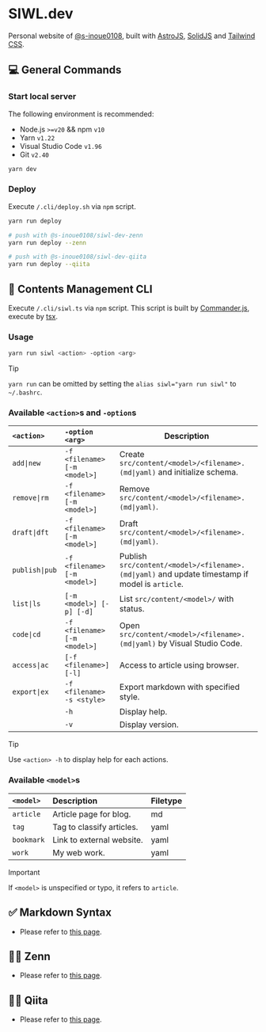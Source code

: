 # SIWL.dev

Personal website of [@s-inoue0108](https://github.com/s-inoue0108), built with [AstroJS](https://astro.build/), [SolidJS](https://solidjs.com) and [Tailwind CSS](https://tailwindcss.com).

## 💻 General Commands

### Start local server

The following environment is recommended:

- Node.js `>=v20` && npm `v10`
- Yarn `v1.22`
- Visual Studio Code `v1.96`
- Git `v2.40`

```bash
yarn dev
```

### Deploy

Execute `/.cli/deploy.sh` via `npm` script.

```bash
yarn run deploy

# push with @s-inoue0108/siwl-dev-zenn
yarn run deploy --zenn

# push with @s-inoue0108/siwl-dev-qiita
yarn run deploy --qiita
```

## 📂 Contents Management CLI

Execute `/.cli/siwl.ts` via `npm` script. This script is built by [Commander.js](https://github.com/tj/commander.js), execute by [tsx](https://github.com/privatenumber/tsx).

### Usage

```bash
yarn run siwl <action> -option <arg>
```

> [!TIP]
> `yarn run` can be omitted by setting the `alias siwl="yarn run siwl"` to `~/.bashrc`.

### Available `<action>`s and `-option`s

| `<action>`     | `-option <arg>`              | Description                                                                                     |
| :------------- | :--------------------------- | ----------------------------------------------------------------------------------------------- |
| `add\|new`     | `-f <filename> [-m <model>]` | Create `src/content/<model>/<filename>.(md\|yaml)` and initialize schema.                       |
| `remove\|rm`   | `-f <filename> [-m <model>]` | Remove `src/content/<model>/<filename>.(md\|yaml)`.                                             |
| `draft\|dft`   | `-f <filename> [-m <model>]` | Draft `src/content/<model>/<filename>.(md\|yaml)`.                                              |
| `publish\|pub` | `-f <filename> [-m <model>]` | Publish `src/content/<model>/<filename>.(md\|yaml)` and update timestamp if model is `article`. |
| `list\|ls`     | `[-m <model>] [-p] [-d]`     | List `src/content/<model>/` with status.                                                        |
| `code\|cd`     | `-f <filename> [-m <model>]` | Open `src/content/<model>/<filename>.(md\|yaml)` by Visual Studio Code.                         |
| `access\|ac`   | `[-f <filename>] [-l]`       | Access to article using browser.                                                                |
| `export\|ex`   | `-f <filename> -s <style>`   | Export markdown with specified style.                                                           |
|                | `-h`                         | Display help.                                                                                   |
|                | `-v`                         | Display version.                                                                                |

> [!TIP]
> Use `<action> -h` to display help for each actions.

### Available `<model>`s

| `<model>`  | Description               | Filetype |
| :--------- | :------------------------ | :------- |
| `article`  | Article page for blog.    | md       |
| `tag`      | Tag to classify articles. | yaml     |
| `bookmark` | Link to external website. | yaml     |
| `work`     | My web work.              | yaml     |

> [!IMPORTANT]
> If `<model>` is unspecified or typo, it refers to `article`.

## ✅ Markdown Syntax

- Please refer to [this page](https://siwl.dev/blog/articles/markdown-syntax-guide).

## 🧑‍💻 Zenn

- Please refer to [this page](https://github.com/s-inoue0108/siwl-dev-zenn).

## 🧑‍💻 Qiita

- Please refer to [this page](https://github.com/s-inoue0108/siwl-dev-qiita).
